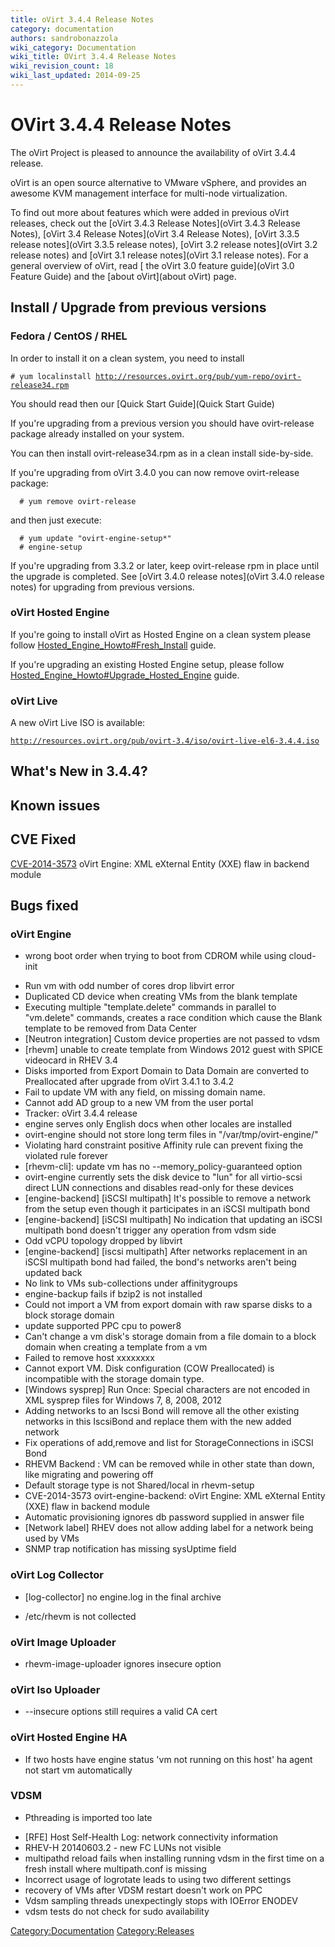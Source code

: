 ```yaml
---
title: oVirt 3.4.4 Release Notes
category: documentation
authors: sandrobonazzola
wiki_category: Documentation
wiki_title: OVirt 3.4.4 Release Notes
wiki_revision_count: 18
wiki_last_updated: 2014-09-25
---
```


# OVirt 3.4.4 Release Notes

The oVirt Project is pleased to announce the availability of oVirt 3.4.4 release.

oVirt is an open source alternative to VMware vSphere, and provides an awesome KVM management interface for multi-node virtualization.

To find out more about features which were added in previous oVirt releases, check out the [oVirt 3.4.3 Release Notes](oVirt 3.4.3 Release Notes), [oVirt 3.4 Release Notes](oVirt 3.4 Release Notes), [oVirt 3.3.5 release notes](oVirt 3.3.5 release notes), [oVirt 3.2 release notes](oVirt 3.2 release notes) and [oVirt 3.1 release notes](oVirt 3.1 release notes). For a general overview of oVirt, read [ the oVirt 3.0 feature guide](oVirt 3.0 Feature Guide) and the [about oVirt](about oVirt) page.

## Install / Upgrade from previous versions

### Fedora / CentOS / RHEL

In order to install it on a clean system, you need to install

`# yum localinstall `[`http://resources.ovirt.org/pub/yum-repo/ovirt-release34.rpm`](http://resources.ovirt.org/pub/yum-repo/ovirt-release34.rpm)

You should read then our [Quick Start Guide](Quick Start Guide)

If you're upgrading from a previous version you should have ovirt-release package already installed on your system.

You can then install ovirt-release34.rpm as in a clean install side-by-side.

If you're upgrading from oVirt 3.4.0 you can now remove ovirt-release package:

      # yum remove ovirt-release

and then just execute:

      # yum update "ovirt-engine-setup*"
      # engine-setup

If you're upgrading from 3.3.2 or later, keep ovirt-release rpm in place until the upgrade is completed. See [oVirt 3.4.0 release notes](oVirt 3.4.0 release notes) for upgrading from previous versions.

### oVirt Hosted Engine

If you're going to install oVirt as Hosted Engine on a clean system please follow [Hosted_Engine_Howto#Fresh_Install](Hosted_Engine_Howto#Fresh_Install) guide.

If you're upgrading an existing Hosted Engine setup, please follow [Hosted_Engine_Howto#Upgrade_Hosted_Engine](Hosted_Engine_Howto#Upgrade_Hosted_Engine) guide.

### oVirt Live

A new oVirt Live ISO is available:

[`http://resources.ovirt.org/pub/ovirt-3.4/iso/ovirt-live-el6-3.4.4.iso`](http://resources.ovirt.org/pub/ovirt-3.4/iso/ovirt-live-el6-3.4.4.iso)

## What's New in 3.4.4?

## Known issues

## CVE Fixed

[CVE-2014-3573](https://access.redhat.com/security/cve/CVE-2014-3573) oVirt Engine: XML eXternal Entity (XXE) flaw in backend module

## Bugs fixed

### oVirt Engine

* wrong boot order when trying to boot from CDROM while using cloud-init
 - Run vm with odd number of cores drop libvirt error
 - Duplicated CD device when creating VMs from the blank template
 - Executing multiple "template.delete" commands in parallel to "vm.delete" commands, creates a race condition which cause the Blank template to be removed from Data Center
 - [Neutron integration] Custom device properties are not passed to vdsm
 - [rhevm] unable to create template from Windows 2012 guest with SPICE videocard in RHEV 3.4
 - Disks imported from Export Domain to Data Domain are converted to Preallocated after upgrade from oVirt 3.4.1 to 3.4.2
 - Fail to update VM with any field, on missing domain name.
 - Cannot add AD group to a new VM from the user portal
 - Tracker: oVirt 3.4.4 release
 - engine serves only English docs when other locales are installed
 - ovirt-engine should not store long term files in "/var/tmp/ovirt-engine/"
 - Violating hard constraint positive Affinity rule can prevent fixing the violated rule forever
 - [rhevm-cli]: update vm has no --memory_policy-guaranteed option
 - ovirt-engine currently sets the disk device to "lun" for all virtio-scsi direct LUN connections and disables read-only for these devices
 - [engine-backend] [iSCSI multipath] It's possible to remove a network from the setup even though it participates in an iSCSI multipath bond
 - [engine-backend] [iSCSI multipath] No indication that updating an iSCSI multipath bond doesn't trigger any operation from vdsm side
 - Odd vCPU topology dropped by libvirt
 - [engine-backend] [iscsi multipath] After networks replacement in an iSCSI multipath bond had failed, the bond's networks aren't being updated back
 - No link to VMs sub-collections under affinitygroups
 - engine-backup fails if bzip2 is not installed
 - Could not import a VM from export domain with raw sparse disks to a block storage domain
 - update supported PPC cpu to power8
 - Can't change a vm disk's storage domain from a file domain to a block domain when creating a template from a vm
 - Failed to remove host xxxxxxxx
 - Cannot export VM. Disk configuration (COW Preallocated) is incompatible with the storage domain type.
 - [Windows sysprep] Run Once: Special characters are not encoded in XML sysprep files for Windows 7, 8, 2008, 2012
 - Adding networks to an Iscsi Bond will remove all the other existing networks in this IscsiBond and replace them with the new added network
 - Fix operations of add,remove and list for StorageConnections in iSCSI Bond
 - RHEVM Backend : VM can be removed while in other state than down, like migrating and powering off
 - Default storage type is not Shared/local in rhevm-setup
 - CVE-2014-3573 ovirt-engine-backend: oVirt Engine: XML eXternal Entity (XXE) flaw in backend module
 - Automatic provisioning ignores db password supplied in answer file
 - [Network label] RHEV does not allow adding label for a network being used by VMs
 - SNMP trap notification has missing sysUptime field

### oVirt Log Collector

* [log-collector] no engine.log in the final archive
 - /etc/rhevm is not collected

### oVirt Image Uploader

* rhevm-image-uploader ignores insecure option

### oVirt Iso Uploader

* --insecure options still requires a valid CA cert

### oVirt Hosted Engine HA

* If two hosts have engine status 'vm not running on this host' ha agent not start vm automatically

### VDSM

* Pthreading is imported too late
 - [RFE] Host Self-Health Log: network connectivity information
 - RHEV-H 20140603.2 - new FC LUNs not visible
 - multipathd reload fails when installing running vdsm in the first time on a fresh install where multipath.conf is missing
 - Incorrect usage of logrotate leads to using two different settings
 - recovery of VMs after VDSM restart doesn't work on PPC
 - Vdsm sampling threads unexpectingly stops with IOError ENODEV
 - vdsm tests do not check for sudo availability

<Category:Documentation> <Category:Releases>
